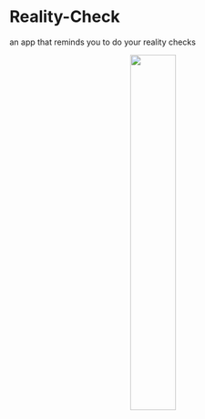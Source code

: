 # Reality-Check
an app that reminds you to do your reality checks

<p align="center">
  <img src="reality-check-demo.gif" width="40%"/> 
  <br>
</p>
